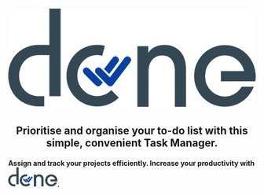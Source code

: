 <h1 align="center">
<br>
<img src="https://github.com/jedithrills/done-project/blob/main/donelogo.png" alt="alt logo">
</h1>

<h2 align="center"> Prioritise and organise your to-do list with this simple, convenient Task Manager.</h2>

<h4>Assign and track your projects efficiently. Increase your productivity with   <img src="https://github.com/jedithrills/done-project/blob/main/donelogo.png" alt="alt logo" width="100">.</h4>

